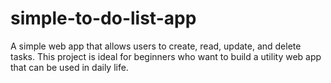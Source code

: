 # simple-to-do-list-app
A simple web app that allows users to create, read, update, and delete tasks. This project is ideal for beginners who want to build a utility web app that can be used in daily life.

